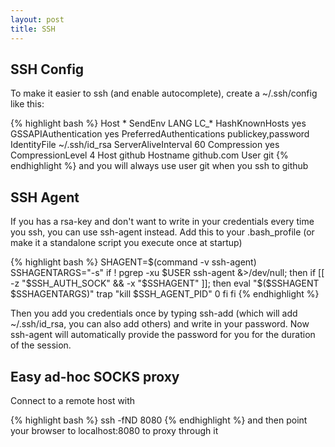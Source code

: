 ```yaml
---
layout: post
title: SSH
---
```


SSH Config
----------
To make it easier to ssh (and enable autocomplete), create a ~/.ssh/config like
this:

{% highlight bash %}
Host *
  SendEnv LANG LC_*
  HashKnownHosts yes
  GSSAPIAuthentication yes
  PreferredAuthentications publickey,password
  IdentityFile ~/.ssh/id_rsa
  ServerAliveInterval 60
  Compression      yes
  CompressionLevel 4
Host github
  Hostname github.com
  User git
{% endhighlight %}
and you will always use user git when you ssh to github

SSH Agent
---------
If you has a rsa-key and don't want to write in your credentials every time you ssh, you can use ssh-agent instead.
Add this to your .bash_profile (or make it a standalone script you execute once at startup)

{% highlight bash %}
SHAGENT=$(command -v ssh-agent)
SSHAGENTARGS="-s"
if ! pgrep -xu $USER ssh-agent &>/dev/null; then
  if [[ -z "$SSH_AUTH_SOCK" && -x "$SSHAGENT" ]]; then
    eval "$($SSHAGENT $SSHAGENTARGS)"
    trap "kill $SSH_AGENT_PID" 0
  fi
fi
{% endhighlight %}

Then you add you credentials once by typing ssh-add (which will add ~/.ssh/id_rsa, you can also add others) and write in your password. Now ssh-agent will automatically provide the password for you for the duration of the session.

Easy ad-hoc SOCKS proxy
----------------------
Connect to a remote host with

{% highlight bash %}
ssh -fND 8080
{% endhighlight %}
and then point your browser to localhost:8080 to proxy through it
